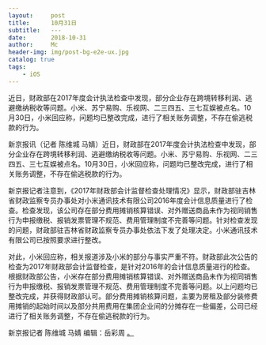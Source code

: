 ```yaml
---
layout:     post
title:      10月31日
subtitle:   ---
date:       2018-10-31
author:     Mc
header-img: img/post-bg-e2e-ux.jpg
catalog: true
tags:
    - iOS
---
```


近日，财政部在2017年度会计执法检查中发现，部分企业存在跨境转移利润、逃避缴纳税收等问题。小米、苏宁易购、乐视网、二三四五、三七互娱被点名。10月30日，小米回应称，问题均已整改完成，进行了相关账务调整，不存在偷逃税款的行为。

新京报讯（记者 陈维城 马婧）近日，财政部在2017年度会计执法检查中发现，部分企业存在跨境转移利润、逃避缴纳税收等问题。小米、苏宁易购、乐视网、二三四五、三七互娱被点名。10月30日，小米回应称，问题均已整改完成，进行了相关账务调整，不存在偷逃税款的行为。



新京报记者注意到，《2017年财政部会计监督检查处理情况》显示，财政部驻吉林省财政监察专员办事处对小米通讯技术有限公司2016年度会计信息质量进行了检查。检查发现，该公司存在部分费用摊销核算错误、对外赠送商品未作为视同销售行为申报缴税、报销发票管理不规范、费用管理制度不完善等问题。针对检查发现的问题，财政部驻吉林省财政监察专员办事处依法下发了处理决定。小米通讯技术有限公司已按照要求进行整改。



对此，小米回应称，相关报道涉及小米的部分与事实严重不符。财政部此次公告的检查为2017年财政部会计监督检查，是针对2016年的会计信息质量进行的检查。根据财政部公告，小米存在部分费用摊销核算错误、对外赠送商品未作为视同销售行为申报缴税、报销发票管理不规范、费用管理制度不完善等问题。以上问题均已整改完成，并获得财政部认可。部分费用摊销核算问题，主要为房租及部分装修费用摊销的起始时间以及部分共用费用在集团企业间的分摊存在一些偏差，公司已经进行了相关账务调整，不存在偷逃税款的行为。



新京报记者 陈维城 马婧 编辑：岳彩周 
[。](http://www.bjnews.com.cn/finance/2018/10/30/515825.html "。")
